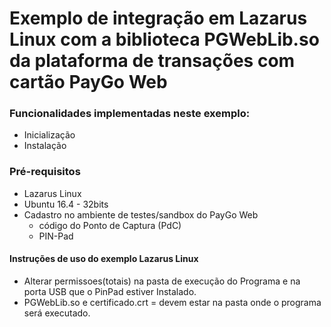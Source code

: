# Exemplo de integração em Lazarus Linux com a biblioteca PGWebLib.so da plataforma de transações com cartão PayGo Web

### Funcionalidades implementadas neste exemplo:

- Inicialização
- Instalação

### Pré-requisitos
  - Lazarus Linux
  - Ubuntu 16.4 - 32bits
  - Cadastro no ambiente de testes/sandbox do PayGo Web
    - código do Ponto de Captura (PdC)
    - PIN-Pad

#### Instruções de uso do exemplo Lazarus Linux

- Alterar permissoes(totais) na pasta de execução do Programa e na porta USB que o PinPad estiver Instalado.
- PGWebLib.so e certificado.crt = devem estar na pasta onde o programa será executado.
